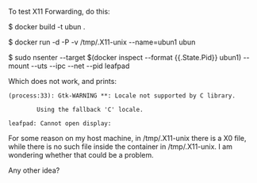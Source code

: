 To test X11 Forwarding, do this:

$ docker build -t ubun .

$ docker run -d -P -v /tmp/.X11-unix --name=ubun1 ubun

$ sudo nsenter --target $(docker inspect --format {{.State.Pid}} ubun1) --mount --uts --ipc --net --pid leafpad


Which does not work, and prints:

    (process:33): Gtk-WARNING **: Locale not supported by C library.

            Using the fallback 'C' locale.

    leafpad: Cannot open display: 


For some reason on my host machine, in /tmp/.X11-unix there is a X0 file, while there is no such file inside the container in /tmp/.X11-unix. I am wondering whether that could be a problem.

Any other idea?

